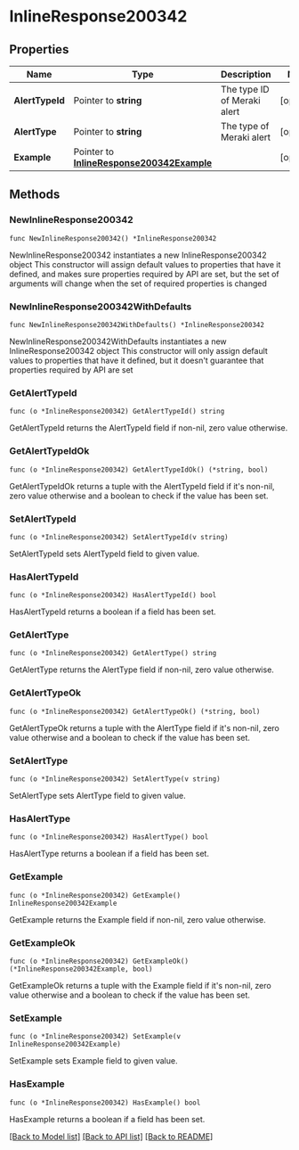 # InlineResponse200342

## Properties

Name | Type | Description | Notes
------------ | ------------- | ------------- | -------------
**AlertTypeId** | Pointer to **string** | The type ID of Meraki alert | [optional] 
**AlertType** | Pointer to **string** | The type of Meraki alert | [optional] 
**Example** | Pointer to [**InlineResponse200342Example**](InlineResponse200342Example.md) |  | [optional] 

## Methods

### NewInlineResponse200342

`func NewInlineResponse200342() *InlineResponse200342`

NewInlineResponse200342 instantiates a new InlineResponse200342 object
This constructor will assign default values to properties that have it defined,
and makes sure properties required by API are set, but the set of arguments
will change when the set of required properties is changed

### NewInlineResponse200342WithDefaults

`func NewInlineResponse200342WithDefaults() *InlineResponse200342`

NewInlineResponse200342WithDefaults instantiates a new InlineResponse200342 object
This constructor will only assign default values to properties that have it defined,
but it doesn't guarantee that properties required by API are set

### GetAlertTypeId

`func (o *InlineResponse200342) GetAlertTypeId() string`

GetAlertTypeId returns the AlertTypeId field if non-nil, zero value otherwise.

### GetAlertTypeIdOk

`func (o *InlineResponse200342) GetAlertTypeIdOk() (*string, bool)`

GetAlertTypeIdOk returns a tuple with the AlertTypeId field if it's non-nil, zero value otherwise
and a boolean to check if the value has been set.

### SetAlertTypeId

`func (o *InlineResponse200342) SetAlertTypeId(v string)`

SetAlertTypeId sets AlertTypeId field to given value.

### HasAlertTypeId

`func (o *InlineResponse200342) HasAlertTypeId() bool`

HasAlertTypeId returns a boolean if a field has been set.

### GetAlertType

`func (o *InlineResponse200342) GetAlertType() string`

GetAlertType returns the AlertType field if non-nil, zero value otherwise.

### GetAlertTypeOk

`func (o *InlineResponse200342) GetAlertTypeOk() (*string, bool)`

GetAlertTypeOk returns a tuple with the AlertType field if it's non-nil, zero value otherwise
and a boolean to check if the value has been set.

### SetAlertType

`func (o *InlineResponse200342) SetAlertType(v string)`

SetAlertType sets AlertType field to given value.

### HasAlertType

`func (o *InlineResponse200342) HasAlertType() bool`

HasAlertType returns a boolean if a field has been set.

### GetExample

`func (o *InlineResponse200342) GetExample() InlineResponse200342Example`

GetExample returns the Example field if non-nil, zero value otherwise.

### GetExampleOk

`func (o *InlineResponse200342) GetExampleOk() (*InlineResponse200342Example, bool)`

GetExampleOk returns a tuple with the Example field if it's non-nil, zero value otherwise
and a boolean to check if the value has been set.

### SetExample

`func (o *InlineResponse200342) SetExample(v InlineResponse200342Example)`

SetExample sets Example field to given value.

### HasExample

`func (o *InlineResponse200342) HasExample() bool`

HasExample returns a boolean if a field has been set.


[[Back to Model list]](../README.md#documentation-for-models) [[Back to API list]](../README.md#documentation-for-api-endpoints) [[Back to README]](../README.md)


